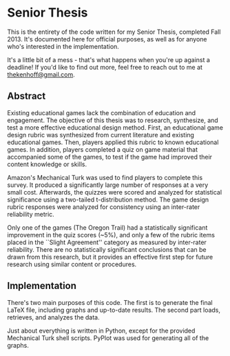 Senior Thesis
========================

This is the entirety of the code written for my Senior Thesis, completed Fall 2013. It's documented here for official purposes, as well as for anyone who's interested in the implementation.

It's a little bit of a mess - that's what happens when you're up against a deadline! If you'd like to find out more, feel free to reach out to me at thekenhoff@gmail.com.

Abstract
--------------

Existing educational games lack the combination of education and engagement. The objective of this thesis was to research, synthesize, and test a more effective educational design method. First, an educational game design rubric was synthesized from current literature and existing educational games. Then, players applied this rubric to known educational games. In addition, players completed a quiz on game material that accompanied some of the games, to test if the game had improved their content knowledge or skills.

Amazon's Mechanical Turk was used to find players to complete this survey. It produced a significantly large number of responses at a very small cost. Afterwards, the quizzes were scored and analyzed for statistical significance using a two-tailed t-distribution method. The game design rubric responses were analyzed for consistency using an inter-rater reliability metric.

Only one of the games (The Oregon Trail) had a statistically significant improvement in the quiz scores (~5\%), and only a few of the rubric items placed in the ``Slight Agreement'' category as measured by inter-rater reliability. There are no statistically significant conclusions that can be drawn from this research, but it provides an effective first step for future research using similar content or procedures.


Implementation
------------------
There's two main purposes of this code. The first is to generate the final LaTeX file, including graphs and up-to-date results. The second part loads, retrieves, and analyzes the data.

Just about everything is written in Python, except for the provided Mechanical Turk shell scripts. PyPlot was used for generating all of the graphs.



